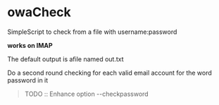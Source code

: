 # owaCheck
SimpleScript to check from a file with username:password 

**works on IMAP**

The default output is afile named out.txt

Do a second round checking for each valid email account for the word password in it

> TODO :: Enhance option --checkpassword
>
